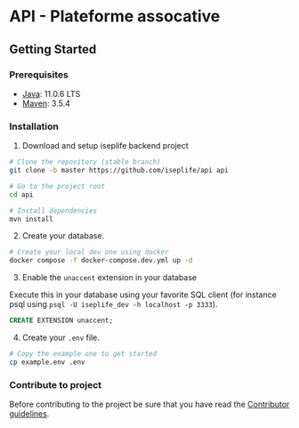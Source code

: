 # API - Plateforme assocative

## Getting Started
### Prerequisites
- [Java](https://java.com/): 11.0.6 LTS
- [Maven](https://maven.apache.org/): 3.5.4

### Installation

1. Download and setup iseplife backend project
```bash
# Clone the repository (stable branch)
git clone -b master https://github.com/iseplife/api api

# Go to the project root
cd api

# Install dependencies
mvn install
```

2. Create your database.
```bash
# Create your local dev one using docker
docker compose -f docker-compose.dev.yml up -d
```

3. Enable the `unaccent` extension in your database

Execute this in your database using your favorite SQL client (for instance psql using `psql -U iseplife_dev -h localhost -p 3333`).
```sql
CREATE EXTENSION unaccent;
```

4. Create your `.env` file. 
```bash
# Copy the example one to get started
cp example.env .env
```

### Contribute to project

Before contributing to the project be sure that you have read the [Contributor guidelines](CONTRIBUTING.md).
